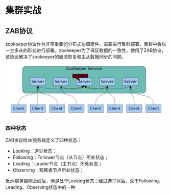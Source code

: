 # 集群实战

## ZAB协议

zookeeper协议作为非常重要的分布式协调组件，需要进行集群部署，集群中会以一主多从的形式进行部署。zookeeper为了保证数据的一致性，使用了ZAB协议，该协议解决了zookeeper的崩溃恢复和主从数据同步的问题。

![QQ截图20220119180734](Image/QQ截图20220119180734.png)

### 四种状态

ZAB协议给zk服务器定义了四种状态：

- Looking：选举状态；
- Following：Follower节点（从节点）所处状态；
- Leading：Leader节点（主节点）所处状态；
- Observing：观察者节点所处状态；

当zk服务器刚上线后，他是处于Looking状态；经过选举以后，处于Following、Leading、Observing状态中的一种

